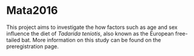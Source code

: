 # Mata2016
This project aims to investigate the how factors such as age and sex influence the diet of _Tadarida teniotis_, also known as the European free-tailed bat. More information on this study can be found on the preregistration page. 
